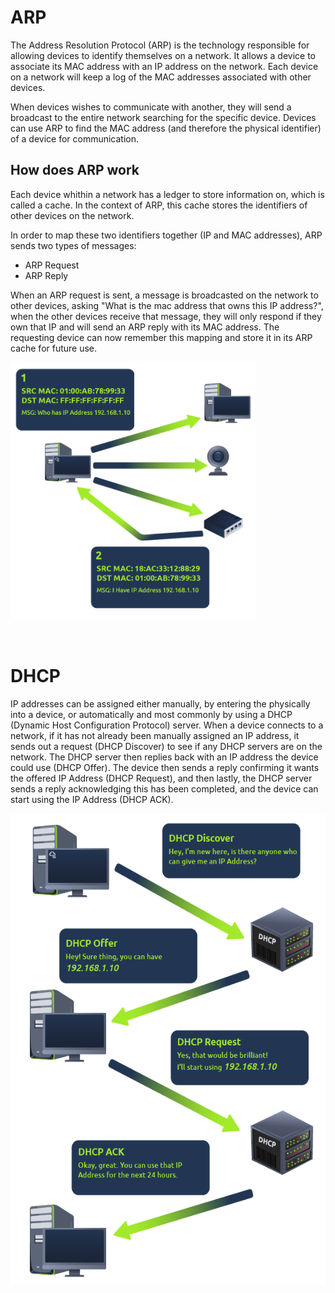 # ARP

The Address Resolution Protocol (ARP) is the technology responsible for allowing devices to identify themselves on a network. It allows a device to associate its MAC address with an IP address on the network. Each device on a network will keep a log of the MAC addresses associated with other devices.

When devices wishes to communicate with another, they will send a broadcast to the entire network searching for the specific device. Devices can use ARP to find the MAC address (and therefore the physical identifier) of a device for communication.

## How does ARP work

Each device whithin a network has a ledger to store information on, which is called a cache. In the context of ARP, this cache stores the identifiers of other devices on the network.

In order to map these two identifiers together (IP and MAC addresses), ARP sends two types of messages:

- ARP Request
- ARP Reply

When an ARP request is sent, a message is broadcasted on the network to other devices, asking "What is the mac address that owns this IP address?", when the other devices receive that message, they will only respond if they own that IP and will send an ARP reply with its MAC address. The requesting device can now remember this mapping and store it in its ARP cache for future use.

<img src="../../_resources/2107060a6e1df30659654335b878e91a.png" alt="2107060a6e1df30659654335b878e91a.png" width="392" height="412">

&nbsp;

# DHCP

IP addresses can be assigned either manually, by entering the physically into a device, or automatically and most commonly by using a DHCP (Dynamic Host Configuration Protocol) server. When a device connects to a network, if it has not already been manually assigned an IP address, it sends out a request (DHCP Discover) to see if any DHCP servers are on the network. The DHCP server then replies back with an IP address the device could use (DHCP Offer). The device then sends a reply confirming it wants the offered IP Address (DHCP Request), and then lastly, the DHCP server sends a reply acknowledging this has been completed, and the device can start using the IP Address (DHCP ACK).

<img src="../../_resources/0514189b8424bb6493f7b427b40425e2.png" alt="0514189b8424bb6493f7b427b40425e2.png" width="551" height="754">